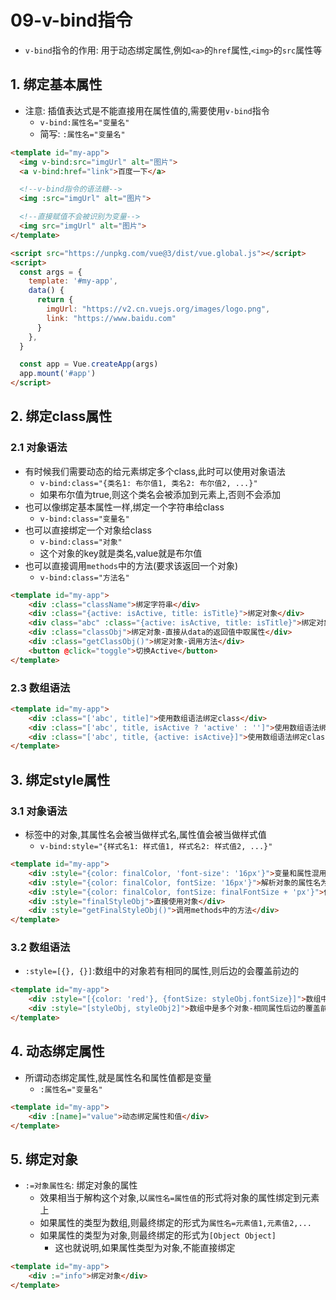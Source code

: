 # 09-v-bind指令

- `v-bind`指令的作用: 用于动态绑定属性,例如`<a>`的`href`属性,`<img>`的`src`属性等

## 1. 绑定基本属性

- 注意: 插值表达式是不能直接用在属性值的,需要使用`v-bind`指令
  - `v-bind:属性名="变量名"`
  - 简写: `:属性名="变量名"`

```html
<template id="my-app">
  <img v-bind:src="imgUrl" alt="图片">
  <a v-bind:href="link">百度一下</a>

  <!--v-bind指令的语法糖-->
  <img :src="imgUrl" alt="图片">

  <!--直接赋值不会被识别为变量-->
  <img src="imgUrl" alt="图片">
</template>

<script src="https://unpkg.com/vue@3/dist/vue.global.js"></script>
<script>
  const args = {
    template: '#my-app',
    data() {
      return {
        imgUrl: "https://v2.cn.vuejs.org/images/logo.png",
        link: "https://www.baidu.com"
      }
    },
  }

  const app = Vue.createApp(args)
  app.mount('#app')
</script>
```

## 2. 绑定class属性

### 2.1 对象语法

- 有时候我们需要动态的给元素绑定多个class,此时可以使用对象语法
  - `v-bind:class="{类名1: 布尔值1, 类名2: 布尔值2, ...}"`
  - 如果布尔值为true,则这个类名会被添加到元素上,否则不会添加
- 也可以像绑定基本属性一样,绑定一个字符串给class
  - `v-bind:class="变量名"`
- 也可以直接绑定一个对象给class
  - `v-bind:class="对象"`
  - 这个对象的key就是类名,value就是布尔值
- 也可以直接调用`methods`中的方法(要求该返回一个对象)
  - `v-bind:class="方法名"`

```html
<template id="my-app">
    <div :class="className">绑定字符串</div>
    <div :class="{active: isActive, title: isTitle}">绑定对象</div>
    <div class="abc" :class="{active: isActive, title: isTitle}">绑定对象(不影响默认的class)</div>
    <div :class="classObj">绑定对象-直接从data的返回值中取属性</div>
    <div :class="getClassObj()">绑定对象-调用方法</div>
    <button @click="toggle">切换Active</button>
</template>
```

### 2.3 数组语法

```html
<template id="my-app">
    <div :class="['abc', title]">使用数组语法绑定class</div>
    <div :class="['abc', title, isActive ? 'active' : '']">使用数组语法绑定class-使用三元运算符</div>
    <div :class="['abc', title, {active: isActive}]">使用数组语法绑定class</div>
</template>
```

## 3. 绑定style属性

### 3.1 对象语法

- 标签中的对象,其属性名会被当做样式名,属性值会被当做样式值
  - `v-bind:style="{样式名1: 样式值1, 样式名2: 样式值2, ...}"`

```html
<template id="my-app">
    <div :style="{color: finalColor, 'font-size': '16px'}">变量和属性混用</div>
    <div :style="{color: finalColor, fontSize: '16px'}">解析对象的属性名为样式名</div>
    <div :style="{color: finalColor, fontSize: finalFontSize + 'px'}">使用属性</div>
    <div :style="finalStyleObj">直接使用对象</div>
    <div :style="getFinalStyleObj()">调用methods中的方法</div>
</template>
```

### 3.2 数组语法

- `:style=[{}, {}]`:数组中的对象若有相同的属性,则后边的会覆盖前边的

```html
<template id="my-app">
    <div :style="[{color: 'red'}, {fontSize: styleObj.fontSize}]">数组中是多个对象</div>
    <div :style="[styleObj, styleObj2]">数组中是多个对象-相同属性后边的覆盖前面的</div>
</template>
```

## 4. 动态绑定属性

- 所谓动态绑定属性,就是属性名和属性值都是变量
  - `:属性名="变量名"`

```html
<template id="my-app">
    <div :[name]="value">动态绑定属性和值</div>
</template>
```

## 5. 绑定对象


- `:=对象属性名`: 绑定对象的属性
  - 效果相当于解构这个对象,以`属性名=属性值`的形式将对象的属性绑定到元素上
  - 如果属性的类型为数组,则最终绑定的形式为`属性名=元素值1,元素值2,...`
  - 如果属性的类型为对象,则最终绑定的形式为`[Object Object]`
    - 这也就说明,如果属性类型为对象,不能直接绑定

```html
<template id="my-app">
    <div :="info">绑定对象</div>
</template>
```